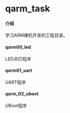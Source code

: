 # qarm_task

#### 介绍
学习ARM裸机开发的工程目录。

#### qarm00_led
LED点灯程序

#### qarm01_uart
UART程序

#### qarm_02_uboot
UBoot程序
